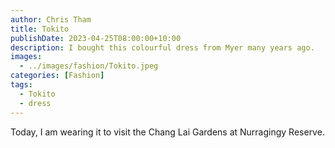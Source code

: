 ```yaml
---
author: Chris Tham
title: Tokito
publishDate: 2023-04-25T08:00:00+10:00
description: I bought this colourful dress from Myer many years ago.
images:
  - ../images/fashion/Tokito.jpeg
categories: [Fashion]
tags:
  - Tokito
  - dress
---
```

Today, I am wearing it to visit the Chang Lai Gardens at Nurragingy Reserve.
